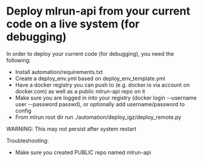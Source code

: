 # Deploy mlrun-api from your current code on a live system (for debugging)


In order to deploy your current code (for debugging), you need the following:

* Install automation/requirements.txt
* Create a deploy_env.yml based on deploy_env_template.yml
* Have a docker registry you can push to (e.g. docker.io via account on docker.com) as well as a public mlrun-api repo on it
* Make sure you are logged in into your registry (docker login --username user --password passwd), or optionally add username/password to config
* From mlrun root dir run ./automation/deploy_igz/deploy_remote.py

WARNING: This may not persist after system restart

Troubleshooting:
* Make sure you created PUBLIC repo named mlrun-api

